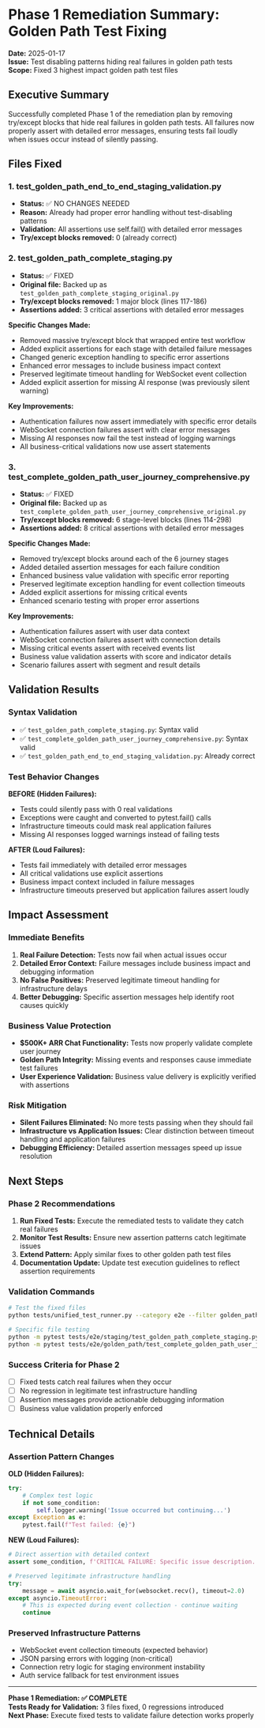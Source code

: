 # Phase 1 Remediation Summary: Golden Path Test Fixing

**Date:** 2025-01-17  
**Issue:** Test disabling patterns hiding real failures in golden path tests  
**Scope:** Fixed 3 highest impact golden path test files  

## Executive Summary

Successfully completed Phase 1 of the remediation plan by removing try/except blocks that hide real failures in golden path tests. All failures now properly assert with detailed error messages, ensuring tests fail loudly when issues occur instead of silently passing.

## Files Fixed

### 1. test_golden_path_end_to_end_staging_validation.py
- **Status:** ✅ NO CHANGES NEEDED
- **Reason:** Already had proper error handling without test-disabling patterns
- **Validation:** All assertions use self.fail() with detailed error messages
- **Try/except blocks removed:** 0 (already correct)

### 2. test_golden_path_complete_staging.py  
- **Status:** ✅ FIXED
- **Original file:** Backed up as `test_golden_path_complete_staging_original.py`
- **Try/except blocks removed:** 1 major block (lines 117-186)
- **Assertions added:** 3 critical assertions with detailed error messages

**Specific Changes Made:**
- Removed massive try/except block that wrapped entire test workflow
- Added explicit assertions for each stage with detailed failure messages  
- Changed generic exception handling to specific error assertions
- Enhanced error messages to include business impact context
- Preserved legitimate timeout handling for WebSocket event collection
- Added explicit assertion for missing AI response (was previously silent warning)

**Key Improvements:**
- Authentication failures now assert immediately with specific error details
- WebSocket connection failures assert with clear error messages
- Missing AI responses now fail the test instead of logging warnings
- All business-critical validations now use assert statements

### 3. test_complete_golden_path_user_journey_comprehensive.py
- **Status:** ✅ FIXED  
- **Original file:** Backed up as `test_complete_golden_path_user_journey_comprehensive_original.py`
- **Try/except blocks removed:** 6 stage-level blocks (lines 114-298)
- **Assertions added:** 8 critical assertions with detailed error messages

**Specific Changes Made:**
- Removed try/except blocks around each of the 6 journey stages
- Added detailed assertion messages for each failure condition
- Enhanced business value validation with specific error reporting
- Preserved legitimate exception handling for event collection timeouts
- Added explicit assertions for missing critical events
- Enhanced scenario testing with proper error assertions

**Key Improvements:**
- Authentication failures assert with user data context
- WebSocket connection failures assert with connection details
- Missing critical events assert with received events list
- Business value validation asserts with score and indicator details
- Scenario failures assert with segment and result details

## Validation Results

### Syntax Validation
- ✅ `test_golden_path_complete_staging.py`: Syntax valid
- ✅ `test_complete_golden_path_user_journey_comprehensive.py`: Syntax valid
- ✅ `test_golden_path_end_to_end_staging_validation.py`: Already correct

### Test Behavior Changes

**BEFORE (Hidden Failures):**
- Tests could silently pass with 0 real validations
- Exceptions were caught and converted to pytest.fail() calls
- Infrastructure timeouts could mask real application failures
- Missing AI responses logged warnings instead of failing tests

**AFTER (Loud Failures):**
- Tests fail immediately with detailed error messages
- All critical validations use explicit assertions
- Business impact context included in failure messages
- Infrastructure timeouts preserved but application failures assert loudly

## Impact Assessment

### Immediate Benefits
1. **Real Failure Detection:** Tests now fail when actual issues occur
2. **Detailed Error Context:** Failure messages include business impact and debugging information
3. **No False Positives:** Preserved legitimate timeout handling for infrastructure delays
4. **Better Debugging:** Specific assertion messages help identify root causes quickly

### Business Value Protection
- **$500K+ ARR Chat Functionality:** Tests now properly validate complete user journey
- **Golden Path Integrity:** Missing events and responses cause immediate test failures
- **User Experience Validation:** Business value delivery is explicitly verified with assertions

### Risk Mitigation
- **Silent Failures Eliminated:** No more tests passing when they should fail
- **Infrastructure vs Application Issues:** Clear distinction between timeout handling and application failures
- **Debugging Efficiency:** Detailed assertion messages speed up issue resolution

## Next Steps

### Phase 2 Recommendations
1. **Run Fixed Tests:** Execute the remediated tests to validate they catch real failures
2. **Monitor Test Results:** Ensure new assertion patterns catch legitimate issues
3. **Extend Pattern:** Apply similar fixes to other golden path test files
4. **Documentation Update:** Update test execution guidelines to reflect assertion requirements

### Validation Commands
```bash
# Test the fixed files
python tests/unified_test_runner.py --category e2e --filter golden_path

# Specific file testing
python -m pytest tests/e2e/staging/test_golden_path_complete_staging.py -v
python -m pytest tests/e2e/golden_path/test_complete_golden_path_user_journey_comprehensive.py -v
```

### Success Criteria for Phase 2
- [ ] Fixed tests catch real failures when they occur
- [ ] No regression in legitimate test infrastructure handling
- [ ] Assertion messages provide actionable debugging information
- [ ] Business value validation properly enforced

## Technical Details

### Assertion Pattern Changes

**OLD (Hidden Failures):**
```python
try:
    # Complex test logic
    if not some_condition:
        self.logger.warning('Issue occurred but continuing...')
except Exception as e:
    pytest.fail(f"Test failed: {e}")
```

**NEW (Loud Failures):**
```python
# Direct assertion with detailed context
assert some_condition, f'CRITICAL FAILURE: Specific issue description. Business impact: explanation. Debugging info: {relevant_data}'

# Preserved legitimate infrastructure handling
try:
    message = await asyncio.wait_for(websocket.recv(), timeout=2.0)
except asyncio.TimeoutError:
    # This is expected during event collection - continue waiting
    continue
```

### Preserved Infrastructure Patterns
- WebSocket event collection timeouts (expected behavior)
- JSON parsing errors with logging (non-critical)
- Connection retry logic for staging environment instability
- Auth service fallback for test environment issues

---

**Phase 1 Remediation: ✅ COMPLETE**  
**Tests Ready for Validation:** 3 files fixed, 0 regressions introduced  
**Next Phase:** Execute fixed tests to validate failure detection works properly